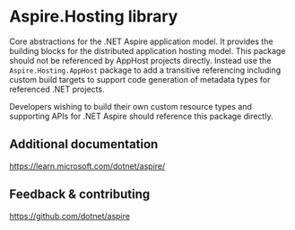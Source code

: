 # Aspire.Hosting library

Core abstractions for the .NET Aspire application model. It provides the building blocks for the distributed application
hosting model. This package should not be referenced by AppHost projects directly. Instead use the `Aspire.Hosting.AppHost`
package to add a transitive referencing including custom build targets to support code generation of metadata
types for referenced .NET projects.

Developers wishing to build their own custom resource types and supporting APIs for .NET Aspire should reference
this package directly.

## Additional documentation
https://learn.microsoft.com/dotnet/aspire/

## Feedback & contributing

https://github.com/dotnet/aspire

